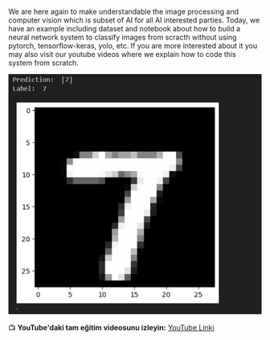 We are here again to make understandable the image processing and computer vision which is subset of AI for all AI interested parties. 
Today, we have an example including dataset and notebook about how to build a neural network system to classify images from scracth without using pytorch, tensorflow-keras, yolo, etc.
If you are more interested about it you may also visit our youtube videos where we explain how to code this system from scratch.


<img src="image_classification_7.JPG" alt="This is an example among our results" width="720" >

📺 **YouTube'daki tam eğitim videosunu izleyin:** [YouTube Linki](https://www.youtube.com/watch?v=u9SMgh-NV6s)


